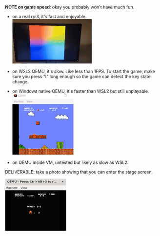 **NOTE on game speed**: okay you probably won't have much fun. 
* on a real rpi3, it's fast and enjoyable. 
![mario-rpi3](mario-rpi3.gif)

* on WSL2 QEMU, it's slow. Like less than 1FPS. To start the game, make sure you press "I" long enough so the game can detect the key state change. 

* on Windows native QEMU, it's faster than WSL2 but still unplayable.
![mario-win-qemu](mario-win-qemu.gif)

* on QEMU inside VM, untested but likely as slow as WSL2.



DELIVERABLE: take a photo showing that you can enter the stage screen. 

![mario-stage](mario-stage.png)